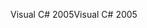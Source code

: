 <span data-ttu-id="e1008-101">Visual C# 2005</span><span class="sxs-lookup"><span data-stu-id="e1008-101">Visual C# 2005</span></span>